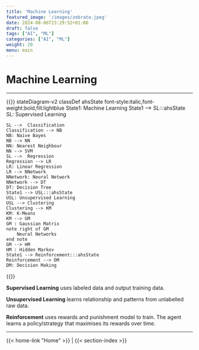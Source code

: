 ```yaml
---
title: 'Machine Learning'
featured_image: '/images/zebrato.jpeg'
date: 2024-08-06T23:29:52+01:00
draft: false
tags: ["AI", "ML"]
categories: ["AI", "ML"]
weight: 20
menu: main
---
```


# Machine Learning

---

{{<mermaid>}}
stateDiagram-v2
	classDef ahsState font-style:italic,font-weight:bold,fill:lightblue
    State1: Machine Learning
	State1 --> SL:::ahsState
	SL: Supervised Learning

	SL --> 	Classification
	Classification --> NB
	NB: Naive Bayes
	NB --> NN
	NN: Nearest Neighbour
	NN --> SVM
	SL --> 	Regression
	Regression --> LR
	LR: Linear Regression
	LR --> NNetwork
	NNetwork: Neural Network
	NNetwork --> DT
	DT: Decision Tree
	State1 --> USL:::ahsState
	USL: Unsupervised Learning
	USL --> Clustering
	Clustering --> KM
	KM: K-Means
	KM --> GM
	GM : Gaussian Matrix
	note right of GM
		Neural Networks
	end note
	GM --> HM
	HM : Hidden Markov
	State1 --> Reinforcement:::ahsState
	Reinforcement --> DM
	DM: Decision Making

{{</mermaid>}}

**Supervised Learning** uses labeled data and output training data.

**Unsupervised Learning** learns relationship and patterns from unlabelled raw data.

**Reinforcement** uses rewards and punishment model to train. The agent learns a policy/strategy that maximises its rewards over time.

---
{{< home-link "Home" >}} | {{< section-index >}}